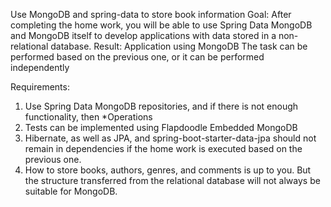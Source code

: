 Use MongoDB and spring-data to store book information
Goal: After completing the home work, you will be able to use Spring Data MongoDB and MongoDB itself to develop applications with data stored in a non-relational database.
Result: Application using MongoDB
The task can be performed based on the previous one, or it can be performed independently

Requirements:
1. Use Spring Data MongoDB repositories, and if there is not enough functionality, then *Operations
2. Tests can be implemented using Flapdoodle Embedded MongoDB
3. Hibernate, as well as JPA, and spring-boot-starter-data-jpa should not remain in dependencies if the home work is executed based on the previous one.
4. How to store books, authors, genres, and comments is up to you. But the structure transferred from the relational database will not always be suitable for MongoDB.